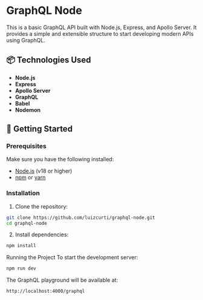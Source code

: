 # GraphQL Node

This is a basic GraphQL API built with Node.js, Express, and Apollo Server. It provides a simple and extensible structure to start developing modern APIs using GraphQL.

## 📦 Technologies Used

- **Node.js**
- **Express**
- **Apollo Server**
- **GraphQL**
- **Babel**
- **Nodemon**

## 🚀 Getting Started

### Prerequisites

Make sure you have the following installed:

- [Node.js](https://nodejs.org/) (v18 or higher)
- [npm](https://www.npmjs.com/) or [yarn](https://yarnpkg.com/)

### Installation

1. Clone the repository:

```bash
git clone https://github.com/luizcurti/graphql-node.git
cd graphql-node
```

2. Install dependencies:
```bash
npm install
```

Running the Project
To start the development server:
```bash
npm run dev
```

The GraphQL playground will be available at:
```bash
http://localhost:4000/graphql
```
